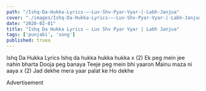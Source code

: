 ```yaml
---
path: "/Ishq-Da-Hukka-Lyrics-–-Luv-Shv-Pyar-Vyar-|-Labh-Janjua"
cover: "./images/Ishq-Da-Hukka-Lyrics-–-Luv-Shv-Pyar-Vyar-|-Labh-Janjua.jpg"
date: "2020-02-01"
title: "Ishq Da Hukka Lyrics – Luv Shv Pyar Vyar | Labh Janjua"
tags: ['punjabi', 'song']
published: truea
---
```


Ishq Da Hukka Lyrics
Ishq da hukka hukka hukka x (2)
Ek peg mein jee nahin bharta
Dooja peg banaya
Teeje peg mein bhi yaaron
Mainu maza ni aaya x (2)
Jad dekhe mera yaar palat ke
Ho dekhe 





Advertisement


